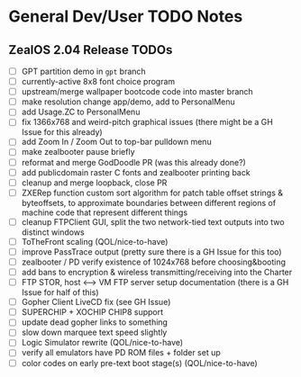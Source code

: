 # General Dev/User TODO Notes

## ZealOS 2.04 Release TODOs

- [ ] GPT partition demo in `gpt` branch
- [ ] currently-active 8x8 font choice program
- [ ] upstream/merge wallpaper bootcode code into master branch
- [ ] make resolution change app/demo, add to PersonalMenu
- [ ] add Usage.ZC to PersonalMenu
- [ ] fix 1366x768 and weird-pitch graphical issues (there might be a GH Issue for this already)
- [ ] add Zoom In / Zoom Out to top-bar pulldown menu
- [ ] make zealbooter pause briefly
- [ ] reformat and merge GodDoodle PR (was this already done?)
- [ ] add publicdomain raster C fonts and zealbooter printing back
- [ ] cleanup and merge loopback, close PR
- [ ] ZXERep function custom sort algorithm for patch table offset strings & byteoffsets, to approximate boundaries between different regions of machine code that represent different things
- [ ] cleanup FTPClient GUI, split the two network-tied text outputs into two distinct windows
- [ ] ToTheFront scaling (QOL/nice-to-have)
- [ ] improve PassTrace output (pretty sure there is a GH Issue for this too)
- [ ] zealbooter / PD verify existence of 1024x768 before choosing&booting
- [ ] add bans to encryption & wireless transmitting/receiving into the Charter
- [ ] FTP STOR, host <--> VM FTP server setup documentation (there is a GH Issue for half of this)
- [ ] Gopher Client LiveCD fix (see GH Issue)
- [ ] SUPERCHIP + XOCHIP CHIP8 support
- [ ] update dead gopher links to something
- [ ] slow down marquee text speed slightly
- [ ] Logic Simulator rewrite (QOL/nice-to-have)
- [ ] verify all emulators have PD ROM files + folder set up
- [ ] color codes on early pre-text boot stage(s) (QOL/nice-to-have)
